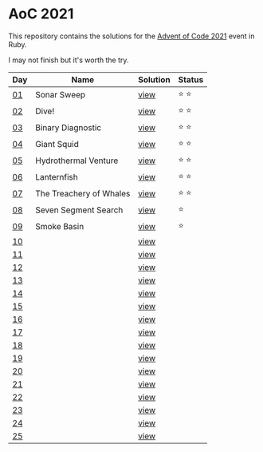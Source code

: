 # AoC 2021

This repository contains the solutions for the [Advent of Code 2021](https://adventofcode.com/2021/) event in Ruby.

I may not finish but it's worth the try.

|Day|Name|Solution|Status|
|---|---|---|---|
|[01](https://adventofcode.com/2021/day/1)|Sonar Sweep|[view](solutions/day01.rb)|⭐ ⭐|
|[02](https://adventofcode.com/2021/day/2)|Dive!|[view](solutions/day02.rb)|⭐ ⭐|
|[03](https://adventofcode.com/2021/day/3)|Binary Diagnostic|[view](solutions/day03.rb)|⭐ ⭐|
|[04](https://adventofcode.com/2021/day/4)|Giant Squid|[view](solutions/day04.rb)|⭐ ⭐|
|[05](https://adventofcode.com/2021/day/5)|Hydrothermal Venture|[view](solutions/day05.rb)|⭐ ⭐|
|[06](https://adventofcode.com/2021/day/6)|Lanternfish|[view](solutions/day06.rb)|⭐ ⭐|
|[07](https://adventofcode.com/2021/day/7)|The Treachery of Whales|[view](solutions/day07.rb)|⭐ ⭐|
|[08](https://adventofcode.com/2021/day/8)|Seven Segment Search|[view](solutions/day08.rb)|⭐ |
|[09](https://adventofcode.com/2021/day/9)|Smoke Basin|[view](solutions/day09.rb)|⭐ |
|[10](https://adventofcode.com/2021/day/10)||[view](solutions/day10.rb)||
|[11](https://adventofcode.com/2021/day/11)||[view](solutions/day11.rb)||
|[12](https://adventofcode.com/2021/day/12)||[view](solutions/day12.rb)||
|[13](https://adventofcode.com/2021/day/13)||[view](solutions/day13.rb)||
|[14](https://adventofcode.com/2021/day/14)||[view](solutions/day14.rb)||
|[15](https://adventofcode.com/2021/day/15)||[view](solutions/day15.rb)||
|[16](https://adventofcode.com/2021/day/16)||[view](solutions/day16.rb)||
|[17](https://adventofcode.com/2021/day/17)||[view](solutions/day17.rb)||
|[18](https://adventofcode.com/2021/day/18)||[view](solutions/day18.rb)||
|[19](https://adventofcode.com/2021/day/19)||[view](solutions/day19.rb)||
|[20](https://adventofcode.com/2021/day/20)||[view](solutions/day20.rb)||
|[21](https://adventofcode.com/2021/day/21)||[view](solutions/day21.rb)||
|[22](https://adventofcode.com/2021/day/22)||[view](solutions/day22.rb)||
|[23](https://adventofcode.com/2021/day/23)||[view](solutions/day23.rb)||
|[24](https://adventofcode.com/2021/day/24)||[view](solutions/day24.rb)||
|[25](https://adventofcode.com/2021/day/25)||[view](solutions/day25.rb)||
